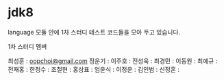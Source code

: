 jdk8
====
language 모듈 안에 1차 스터디 테스트 코드들을 모아 두고 있습니다.

1차 스터디 멤버

최성훈 : oopchoi@gmail.com
정운기 :
이주호 :
전성욱 :
최경민 :
이동원 :
최예규 :
전재홍 :
한정수 :
조철현 :
홍상표 :
엄윤식 :
이정운 :
김인범 :
신정훈 :
